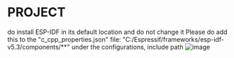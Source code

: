 # PROJECT
do install ESP-IDF in its default location and do not change it
Please do add this to the "c_cpp_properties.json" file: "C:/Espressif/frameworks/esp-idf-v5.3/components/**" under the configurations, include path
![image](https://github.com/user-attachments/assets/e37d91f1-b1f0-4a54-a35e-6960213b5b8d)
